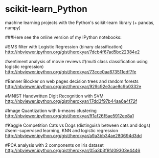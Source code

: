 # scikit-learn_Python
machine learning projects with the Python's scikit-learn library (+ pandas, numpy)

###Here see the online version of my IPython notebooks:

#SMS filter  with Logistic Regression (binary classification)
http://nbviewer.ipython.org/gist/herokyar/7dcb4f67ad5bc22384e2

#sentiment analysis of movie reviews
#(multi class classification using logistic regression)
http://nbviewer.ipython.org/gist/herokyar/73cce0aa673511edf7fe

#Banner Blocker on web pages decision trees and random forests
http://nbviewer.ipython.org/gist/herokyar/929c92e3cae8c9b0332e

#MNIST Handwritten Digit Recognition with SVM
http://nbviewer.ipython.org/gist/herokyar/17dd3f97b44aa6a4f72f

#Image Quantization with k-means clustering 
http://nbviewer.ipython.org/gist/herokyar/ff1af26f5ae5912ee8a1

#Kaggle Competition Cats vs Dogs (distinguish between cats and dogs)
#semi-supervised learning, KNN and logistic regression
http://nbviewer.ipython.org/gist/herokyar/a9a3bb34ae280694d3dd

#PCA analysis with 2 components on iris dataset
http://nbviewer.ipython.org/gist/herokyar/05a3b3f8fd09303e4446
